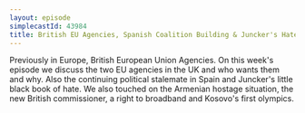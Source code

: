 ```yaml
---
layout: episode
simplecastId: 43984
title: British EU Agencies, Spanish Coalition Building & Juncker's Hate List
---
```


Previously in Europe, British European Union Agencies. On this week's episode we discuss the two EU agencies in the UK and who wants them and why. Also the continuing political stalemate in Spain and Juncker's little black book of hate. We also touched on the Armenian hostage situation, the new British commissioner, a right to broadband and Kosovo's first olympics.
